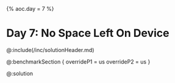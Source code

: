 {% aoc.day = 7 %}

# Day 7: No Space Left On Device

@:include(/inc/solutionHeader.md)

@:benchmarkSection {
    overrideP1 = us
    overrideP2 = us
}

@:solution